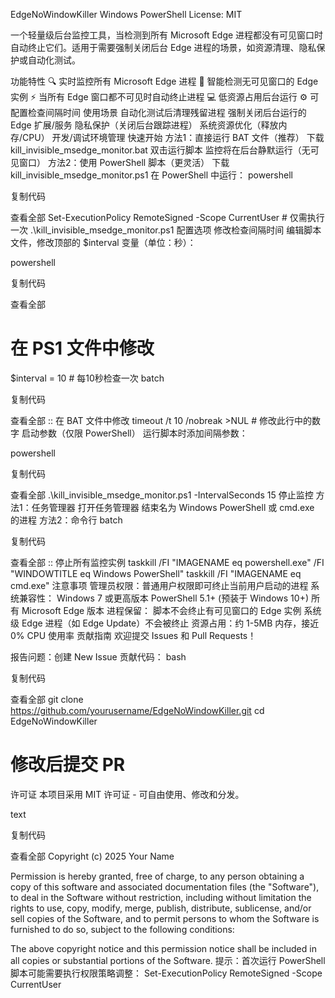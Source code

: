 EdgeNoWindowKiller
Windows
PowerShell
License: MIT

一个轻量级后台监控工具，当检测到所有 Microsoft Edge 进程都没有可见窗口时自动终止它们。适用于需要强制关闭后台 Edge 进程的场景，如资源清理、隐私保护或自动化测试。

功能特性
🔍 实时监控所有 Microsoft Edge 进程
🚫 智能检测无可见窗口的 Edge 实例
⚡ 当所有 Edge 窗口都不可见时自动终止进程
💻 低资源占用后台运行
⚙️ 可配置检查间隔时间
使用场景
自动化测试后清理残留进程
强制关闭后台运行的 Edge 扩展/服务
隐私保护（关闭后台跟踪进程）
系统资源优化（释放内存/CPU）
开发/调试环境管理
快速开始
方法1：直接运行 BAT 文件（推荐）
下载 kill_invisible_msedge_monitor.bat
双击运行脚本
监控将在后台静默运行（无可见窗口）
方法2：使用 PowerShell 脚本（更灵活）
下载 kill_invisible_msedge_monitor.ps1
在 PowerShell 中运行：
powershell

复制代码

查看全部
Set-ExecutionPolicy RemoteSigned -Scope CurrentUser  # 仅需执行一次
.\kill_invisible_msedge_monitor.ps1
配置选项
修改检查间隔时间
编辑脚本文件，修改顶部的 $interval 变量（单位：秒）：

powershell

复制代码

查看全部
# 在 PS1 文件中修改
$interval = 10  # 每10秒检查一次
batch

复制代码

查看全部
:: 在 BAT 文件中修改
timeout /t 10 /nobreak >NUL  # 修改此行中的数字
启动参数（仅限 PowerShell）
运行脚本时添加间隔参数：

powershell

复制代码

查看全部
.\kill_invisible_msedge_monitor.ps1 -IntervalSeconds 15
停止监控
方法1：任务管理器
打开任务管理器
结束名为 Windows PowerShell 或 cmd.exe 的进程
方法2：命令行
batch

复制代码

查看全部
:: 停止所有监控实例
taskkill /FI "IMAGENAME eq powershell.exe" /FI "WINDOWTITLE eq Windows PowerShell"
taskkill /FI "IMAGENAME eq cmd.exe"
注意事项
管理员权限：普通用户权限即可终止当前用户启动的进程
系统兼容性：
Windows 7 或更高版本
PowerShell 5.1+ (预装于 Windows 10+)
所有 Microsoft Edge 版本
进程保留：
脚本不会终止有可见窗口的 Edge 实例
系统级 Edge 进程（如 Edge Update）不会被终止
资源占用：约 1-5MB 内存，接近 0% CPU 使用率
贡献指南
欢迎提交 Issues 和 Pull Requests！

报告问题：创建 New Issue
贡献代码：
bash

复制代码

查看全部
git clone https://github.com/yourusername/EdgeNoWindowKiller.git
cd EdgeNoWindowKiller
# 修改后提交 PR
许可证
本项目采用 MIT 许可证 - 可自由使用、修改和分发。

text

复制代码

查看全部
Copyright (c) 2025 Your Name

Permission is hereby granted, free of charge, to any person obtaining a copy
of this software and associated documentation files (the "Software"), to deal
in the Software without restriction, including without limitation the rights
to use, copy, modify, merge, publish, distribute, sublicense, and/or sell
copies of the Software, and to permit persons to whom the Software is
furnished to do so, subject to the following conditions:

The above copyright notice and this permission notice shall be included in all
copies or substantial portions of the Software.
提示：首次运行 PowerShell 脚本可能需要执行权限策略调整：
Set-ExecutionPolicy RemoteSigned -Scope CurrentUser

